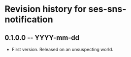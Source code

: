 # Revision history for ses-sns-notification

## 0.1.0.0 -- YYYY-mm-dd

* First version. Released on an unsuspecting world.
